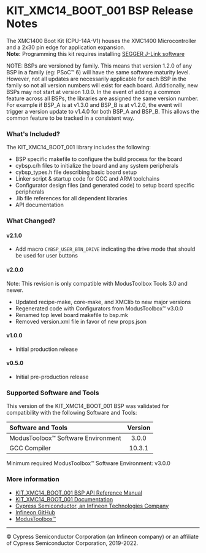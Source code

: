# KIT_XMC14_BOOT_001 BSP Release Notes
The XMC1400 Boot Kit (CPU-14A-V1) houses the XMC1400 Microcontroller and a 2x30 pin edge for application expansion.     
**Note:**
Programming this kit requires installing 
[SEGGER J-Link software](https://www.segger.com/downloads/jlink/#J-LinkSoftwareAndDocumentationPack)

NOTE: BSPs are versioned by family. This means that version 1.2.0 of any BSP in a family (eg: PSoC™ 6) will have the same software maturity level. However, not all updates are necessarily applicable for each BSP in the family so not all version numbers will exist for each board. Additionally, new BSPs may not start at version 1.0.0. In the event of adding a common feature across all BSPs, the libraries are assigned the same version number. For example if BSP_A is at v1.3.0 and BSP_B is at v1.2.0, the event will trigger a version update to v1.4.0 for both BSP_A and BSP_B. This allows the common feature to be tracked in a consistent way.

### What's Included?
The KIT_XMC14_BOOT_001 library includes the following:
* BSP specific makefile to configure the build process for the board
* cybsp.c/h files to initialize the board and any system peripherals
* cybsp_types.h file describing basic board setup
* Linker script & startup code for GCC and ARM toolchains
* Configurator design files (and generated code) to setup board specific peripherals
* .lib file references for all dependent libraries
* API documentation

### What Changed?
#### v2.1.0
* Add macro `CYBSP_USER_BTN_DRIVE` indicating the drive mode that should be used for user buttons
#### v2.0.0
Note: This revision is only compatible with ModusToolbox Tools 3.0 and newer.
* Updated recipe-make, core-make, and XMClib to new major versions
* Regenerated code with Configurators from ModusToolbox™ v3.0.0
* Renamed top level board makefile to bsp.mk
* Removed version.xml file in favor of new props.json
#### v1.0.0
* Initial production release
#### v0.5.0
* Initial pre-production release

### Supported Software and Tools
This version of the KIT_XMC14_BOOT_001 BSP was validated for compatibility with the following Software and Tools:

| Software and Tools                        | Version |
| :---                                      | :----:  |
| ModusToolbox™ Software Environment        | 3.0.0   |
| GCC Compiler                              | 10.3.1  |

Minimum required ModusToolbox™ Software Environment: v3.0.0

### More information
* [KIT_XMC14_BOOT_001 BSP API Reference Manual][api]
* [KIT_XMC14_BOOT_001 Documentation](https://www.infineon.com/cms/en/product/evaluation-boards/kit_xmc14_boot_001/)
* [Cypress Semiconductor, an Infineon Technologies Company](http://www.cypress.com)
* [Infineon GitHub](https://github.com/infineon)
* [ModusToolbox™](https://www.cypress.com/products/modustoolbox-software-environment)

[api]: https://infineon.github.io/TARGET_KIT_XMC14_BOOT_001/html/modules.html

---
© Cypress Semiconductor Corporation (an Infineon company) or an affiliate of Cypress Semiconductor Corporation, 2019-2022.